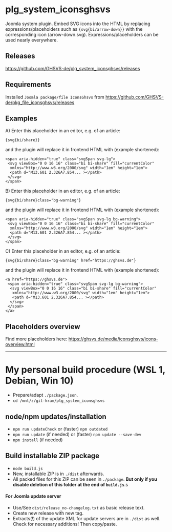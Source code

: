 # plg_system_iconsghsvs
Joomla system plugin. Embed SVG icons into the HTML by replacing expressions/placeholders such as `{svg{bi/arrow-down}}` with the corresponding icon (arrow-down.svg). Expressions/placeholders can be used nearly everywhere.

## Releases
https://github.com/GHSVS-de/plg_system_iconsghsvs/releases

## Requirements
Installed `Joomla package/file IconsGhsvs` from https://github.com/GHSVS-de/pkg_file_iconsghsvs/releases

## Examples

A) Enter this placeholder in an editor, e.g. of an article:

```
{svg{bi/share}}
```

and the plugin will replace it in frontend HTML with (example shortened):

```
<span aria-hidden="true" class="svgSpan svg-lg">
 <svg viewBox="0 0 16 16" class="bi bi-share" fill="currentColor"
  xmlns="http://www.w3.org/2000/svg" width="1em" height="1em">
  <path d="M13.601 2.326A7.854... ></path>
 </svg>
</span>
```

B) Enter this placeholder in an editor, e.g. of an article:

```
{svg{bi/share}class="bg-warning"}
```

and the plugin will replace it in frontend HTML with (example shortened):

```
<span aria-hidden="true" class="svgSpan svg-lg bg-warning">
 <svg viewBox="0 0 16 16" class="bi bi-share" fill="currentColor"
  xmlns="http://www.w3.org/2000/svg" width="1em" height="1em">
  <path d="M13.601 2.326A7.854... ></path>
 </svg>
</span>
```

C) Enter this placeholder in an editor, e.g. of an article:

```
{svg{bi/share}class="bg-warning" href="https://ghsvs.de"}
```

and the plugin will replace it in frontend HTML with (example shortened):

```
<a href="https://ghsvs.de">
 <span aria-hidden="true" class="svgSpan svg-lg bg-warning">
  <svg viewBox="0 0 16 16" class="bi bi-share" fill="currentColor"
   xmlns="http://www.w3.org/2000/svg" width="1em" height="1em">
   <path d="M13.601 2.326A7.854... ></path>
  </svg>
 </span>
</a>
```

## Placeholders overview
Find more placeholders here: https://ghsvs.de/media/iconsghsvs/icons-overview.html

----------------------

# My personal build procedure (WSL 1, Debian, Win 10)

- Prepare/adapt `./package.json`.
- `cd /mnt/z/git-kram/plg_system_iconsghsvs`

## node/npm updates/installation
- `npm run updateCheck` or (faster) `npm outdated`
- `npm run update` (if needed) or (faster) `npm update --save-dev`
- `npm install` (if needed)

## Build installable ZIP package
- `node build.js`
- New, installable ZIP is in `./dist` afterwards.
- All packed files for this ZIP can be seen in `./package`. **But only if you disable deletion of this folder at the end of `build.js`**.s

#### For Joomla update server
- Use/See `dist/release_no-changelog.txt` as basic release text.
- Create new release with new tag.
- Extracts(!) of the update XML for update servers are in `./dist` as well. Check for necessary additions! Then copy/paste.
